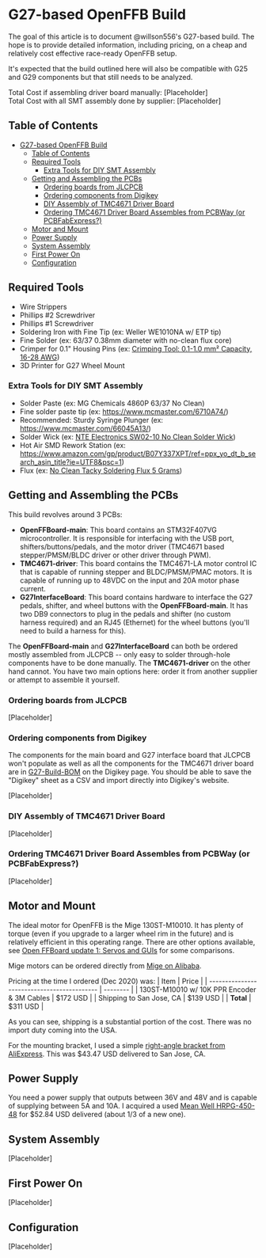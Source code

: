 # G27-based OpenFFB Build

The goal of this article is to document @willson556's G27-based build. The hope is to provide detailed information, including pricing, on a cheap and relatively cost effective race-ready OpenFFB setup.

It's expected that the build outlined here will also be compatible with G25 and G29 components but that still needs to be analyzed.

Total Cost if assembling driver board manually: [Placeholder]  
Total Cost with all SMT assembly done by supplier: [Placeholder]

## Table of Contents
- [G27-based OpenFFB Build](#g27-based-openffb-build)
  - [Table of Contents](#table-of-contents)
  - [Required Tools](#required-tools)
    - [Extra Tools for DIY SMT Assembly](#extra-tools-for-diy-smt-assembly)
  - [Getting and Assembling the PCBs](#getting-and-assembling-the-pcbs)
    - [Ordering boards from JLCPCB](#ordering-boards-from-jlcpcb)
    - [Ordering components from Digikey](#ordering-components-from-digikey)
    - [DIY Assembly of TMC4671 Driver Board](#diy-assembly-of-tmc4671-driver-board)
    - [Ordering TMC4671 Driver Board Assembles from PCBWay (or PCBFabExpress?)](#ordering-tmc4671-driver-board-assembles-from-pcbway-or-pcbfabexpress)
  - [Motor and Mount](#motor-and-mount)
  - [Power Supply](#power-supply)
  - [System Assembly](#system-assembly)
  - [First Power On](#first-power-on)
  - [Configuration](#configuration)

## Required Tools

- Wire Strippers
- Phillips #2 Screwdriver
- Phillips #1 Screwdriver
- Soldering Iron with Fine Tip (ex: Weller WE1010NA w/ ETP tip)
- Fine Solder (ex: 63/37 0.38mm diameter with no-clean flux core)
- Crimper for 0.1" Housing Pins (ex: [Crimping Tool: 0.1-1.0 mm² Capacity, 16-28 AWG](https://www.pololu.com/product/1928))
- 3D Printer for G27 Wheel Mount

### Extra Tools for DIY SMT Assembly

- Solder Paste (ex: MG Chemicals 4860P 63/37 No Clean)
- Fine solder paste tip (ex: <https://www.mcmaster.com/6710A74/>)
- Recommended: Sturdy Syringe Plunger (ex: <https://www.mcmaster.com/66045A13/>)
- Solder Wick (ex: [NTE Electronics SW02-10 No Clean Solder Wick](https://www.amazon.com/NTE-Electronics-SW02-10-No-Clean-Blue-098/dp/B0195UVWJ8/ref=pd_bxgy_2/147-0225496-6412450?_encoding=UTF8&pd_rd_i=B0195UVWJ8&pd_rd_r=62e358ce-22b7-4e2a-a3cd-7f90774c0fe1&pd_rd_w=ZzOtA&pd_rd_wg=GujPr&pf_rd_p=f325d01c-4658-4593-be83-3e12ca663f0e&pf_rd_r=S8VD1BZ1ARVD36R1JNZ7&psc=1&refRID=S8VD1BZ1ARVD36R1JNZ7))
- Hot Air SMD Rework Station (ex: <https://www.amazon.com/gp/product/B07Y337XPT/ref=ppx_yo_dt_b_search_asin_title?ie=UTF8&psc=1>)
- Flux (ex: [No Clean Tacky Soldering Flux 5 Grams](https://www.amazon.com/gp/product/B07DCD9M3P/ref=ppx_yo_dt_b_search_asin_title?ie=UTF8&psc=1>))

## Getting and Assembling the PCBs

This build revolves around 3 PCBs:

- **OpenFFBoard-main**: This board contains an STM32F407VG microcontroller. It is responsible for interfacing with the USB port, shifters/buttons/pedals, and the motor driver (TMC4671 based stepper/PMSM/BLDC driver or other driver through PWM).
- **TMC4671-driver**: This board contains the TMC4671-LA motor control IC that is capable of running stepper and BLDC/PMSM/PMAC motors. It is capable of running up to 48VDC on the input and 20A motor phase current.
- **G27InterfaceBoard**: This board contains hardware to interface the G27 pedals, shifter, and wheel buttons with the **OpenFFBoard-main**. It has two DB9 connectors to plug in the pedals and shifter (no custom harness required) and an RJ45 (Ethernet) for the wheel buttons (you'll need to build a harness for this).

The **OpenFFBoard-main** and **G27InterfaceBoard** can both be ordered mostly assembled from JLCPCB -- only easy to solder through-hole components have to be done manually. The **TMC4671-driver** on the other hand cannot. You have two main options here: order it from another supplier or attempt to assemble it yourself.

### Ordering boards from JLCPCB

[Placeholder]

### Ordering components from Digikey

The components for the main board and G27 interface board that JLCPCB won't populate as well as all the components for the TMC4671 driver board are in [G27-Build-BOM](G27-Build-BOM.ods) on the Digikey page. You should be able to save the "Digikey" sheet as a CSV and import directly into Digikey's website.

[Placeholder]

### DIY Assembly of TMC4671 Driver Board

[Placeholder]

### Ordering TMC4671 Driver Board Assembles from PCBWay (or PCBFabExpress?)

[Placeholder]

## Motor and Mount

The ideal motor for OpenFFB is the Mige 130ST-M10010. It has plenty of torque (even if you upgrade to a larger wheel rim in the future) and is relatively efficient in this operating range. There are other options available, see [Open FFBoard update 1: Servos and GUIs](https://www.youtube.com/watch?v=gG_dbnKfH5Q) for some comparisons.

Mige motors can be ordered directly from [Mige on Alibaba](https://www.alibaba.com/product-detail/small-Mige-130ST-M10010-ac-servo_60393398363.html?spm=a2700.7724857.normal_offer.d_title.8c03166fz2C3Sr).

Pricing at the time I ordered (Dec 2020) was:
| Item                                        | Price    |
| ------------------------------------------- | -------- |
| 130ST-M10010 w/ 10K PPR Encoder & 3M Cables | $172 USD |
| Shipping to San Jose, CA                    | $139 USD |
| **Total**                                   | $311 USD |

As you can see, shipping is a substantial portion of the cost. There was no import duty coming into the USA.

For the mounting bracket, I used a simple [right-angle bracket from AliExpress](https://www.aliexpress.com/item/4001079488981.html?spm=a2g0s.9042311.0.0.4bca4c4dr02dnM). This was $43.47 USD delivered to San Jose, CA.

## Power Supply

You need a power supply that outputs between 36V and 48V and is capable of supplying between 5A and 10A. I acquired a used [Mean Well HRPG-450-48](https://www.ebay.com/itm/Mean-Well-HRPG-450-48-AC-DC-Power-Supply-Single-OUT-48V-9-5A-CNC-Router-Servo/183410848369?epid=662180952&hash=item2ab4237271:g:9tAAAOSw4M9bitsA) for $52.84 USD delivered (about 1/3 of a new one).

## System Assembly

[Placeholder]

## First Power On

[Placeholder]

## Configuration

[Placeholder]